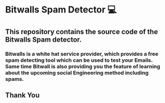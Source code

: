 # Bitwalls Spam Detector 💻

## This repository contains the source code of the Bitwalls Spam detector.

### Bitwalls is a white hat service provider, which provides a free spam detecting tool which can be used to test your Emails. Same time Bitwall is also providing you the feature of learning about the upcoming social Engineering method including spams.

## Thank You
